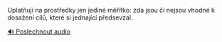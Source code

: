 
Uplatňují na prostředky jen jediné měřítko: zda jsou či nejsou vhodné k dosažení cílů, které si jednající předsevzal.

[🔊 Poslechnout audio](/data/7-paragraphs/audio/chapter_26/para_009-Uplatuj-na-prostedky-jen-jedin-mtko-zda-js.mp3)
